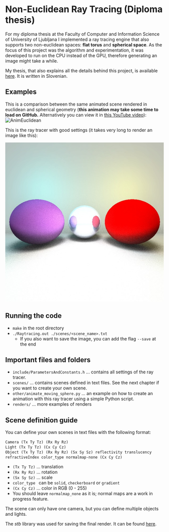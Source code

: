 # **Non-Euclidean Ray Tracing** (Diploma thesis)

For my diploma thesis at the Faculty of Computer and Information Science of University of Ljubljana I implemented a ray tracing engine that also supports two non-euclidean spaces: **flat torus** and **spherical space**. As the focus of this project was the algorithm and experimentation, it was developed to run on the CPU instead of the GPU, therefore generating an image might take a while.

My thesis, that also explains all the details behind this project, is available [here](https://repozitorij.uni-lj.si/IzpisGradiva.php?id=148394&lang=slv). It is written in Slovenian.

## Examples
This is a comparison between the same animated scene rendered in euclidean and spherical geometry (**this animation may take some time to load on GitHub.** Alternatively you can view it in [this YouTube video](https://youtu.be/5t1IR-IGBS4)):
![AnimEuclidean](./comparison.gif)

This is the ray tracer with good settings (it takes very long to render an image like this):

![Render1](./renders/render1_merged.jpeg)

## Running the code
- `make` in the root directory
- `./Raytracing.out ./scenes/<scene_name>.txt`
  - If you also want to save the image, you can add the flag `--save` at the end

## Important files and folders
- `include/ParametersAndConstants.h` ... contains all settings of the ray tracer.
- `scenes/` ... contains scenes defined in text files. See the next chapter if you want to create your own scene.
- `other/animate_moving_sphere.py` ... an example on how to create an animation with this ray tracer using a simple Python script.
- `renders/` ... more examples of renders

## Scene definition guide
You can define your own scenes in text files with the following format:
```
Camera (Tx Ty Tz) (Rx Ry Rz)
Light (Tx Ty Tz) (Cx Cy Cz)
Object (Tx Ty Tz) (Rx Ry Rz) (Sx Sy Sz) reflectivity translucency refractiveIndex color_type normalmap-none (Cx Cy Cz)
```
- `(Tx Ty Tz)` ... translation
- `(Rx Ry Rz)` ... rotation
- `(Sx Sy Sz)` ... scale
- `color_type ` can be `solid`, `checkerboard` or `gradient`
- `(Cx Cy Cz)` ... color in RGB (0 - 255)
- You should leave `normalmap_none` as it is; normal maps are a work in progress feature.
  
The scene can only have one camera, but you can define multiple objects and lights. 

The *stb* library was used for saving the final render. It can be found [here](https://github.com/nothings/stb).
